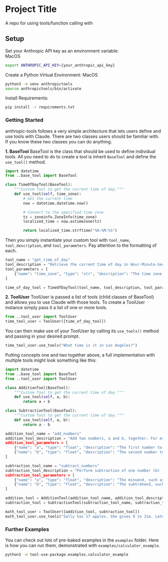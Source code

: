# Project Title

A repo for using tools/function calling with 

## Setup

Set your Anthropic API key as an environment variable:  
MacOS
```bash
export ANTHROPIC_API_KEY={your_anthropic_api_key}
```

Create a Python Virtual Environment:
MacOS
```bash
python3 -m venv anthropictools
source anthropictools/bin/activate
```

Install Requirements:
```bash
pip install -r requirements.txt
```

### Getting Started
anthropic-tools follows a very simple architecture that lets users define and use tools with Claude. There are two classes users should be familiar with. If you know these two classes you can do anything.

**1. BaseTool**
BaseTool is the class that should be used to define individual tools. All you need to do to create a tool is inherit `BaseTool` and define the `use_tool()` method.
```python
import datetime
from ..base_tool import BaseTool

class TimeOfDayTool(BaseTool):
    """Custom Tool to get the current time of day."""
    def use_tool(self, time_zone):
        # Get the current time
        now = datetime.datetime.now()

        # Convert to the specified time zone
        tz = zoneinfo.ZoneInfo(time_zone)
        localized_time = now.astimezone(tz)

        return localized_time.strftime("%H:%M:%S")
```

Then you simply instantiate your custom tool with `tool_name`, `tool_description`, and `tool_parameters`. Pay attention to the formatting of each.
```python
tool_name = "get_time_of_day"
tool_description = "Retrieve the current time of day in Hour-Minute-Second format for a specified time zone. Time zones should be written in standard formats such as UTC, US/Pacific, Europe/London."
tool_parameters = [
    {"name": "time_zone", "type": "str", "description": "The time zone to get the current time for, such as UTC, US/Pacific, Europe/London."}
]

time_of_day_tool = TimeOfDayTool(tool_name, tool_description, tool_parameters)
```
**2. ToolUser**
ToolUser is passed a list of tools (child classes of BaseTool) and allows you to use Claude with those tools. To create a ToolUser instance simply pass it a list of one or more tools.
```python
from ..tool_user import ToolUser
time_tool_user = ToolUser([time_of_day_tool])
```

You can then make use of your ToolUser by calling its `use_tools()` method and passing in your desired prompt.
```python
time_tool_user.use_tools("What time is it in Los Angeles?")
```

Putting concepts one and two together above, a full implementation with multiple tools might look something like this:
```python
import datetime
from ..base_tool import BaseTool
from ..tool_user import ToolUser

class AdditionTool(BaseTool):
    """Custom Tool to get the current time of day."""
    def use_tool(self, a, b):
        return a + b

class SubtractionTool(BaseTool):
    """Custom Tool to get the current time of day."""
    def use_tool(self, a, b):
        return a - b

addition_tool_name = "add_numbers"
addition_tool_description = "Add two numbers, a and b, together. For example, add_numbers(a=10, b=12) -> 22. Numbers can be any rational number.
addition_tool_parameters = [
    {"name": "a", "type": "float", "description": "The first number to add, such as 5"},
    {"name": "b", "type": "float", "description": "The second number to add, such as 4.6"}
]

subtraction_tool_name = "subtract_numbers"
subtraction_tool_description = "Perform subtraction of one number (b) from another (a) yielding a-b. For example, subtract_numbers(a=8, b=5) -> 3. Numbers can be any rational number.
subtraction_tool_parameters = [
    {"name": "a", "type": "float", "description": "The minuend, such as 5"},
    {"name": "b", "type": "float", "description": "The subtrahend, such as 9"}
]

addition_tool = AdditionTool(addition_tool_name, addition_tool_description, addition_tool_parameters)
subtraction_tool = SubtractionTool(subtraction_tool_name, subtraction_tool_description, subtraction_tool_parameters)

math_tool_user = ToolUser([addition_tool, subtraction_tool])
math_tool_user.use_tools("Sally has 17 apples. She gives 9 to Jim. Later that day, Peter gives 6 Banans to Sally. How many pieces of fruit does Sally have at the end of the day?")
```

### Further Examples
You can check out lots of pre-baked examples in the `examples` folder. Here is how you can run them, demonstrated with `examples/calculator_example`.
```bash
python3 -m tool-use-package.examples.calculator_example
```